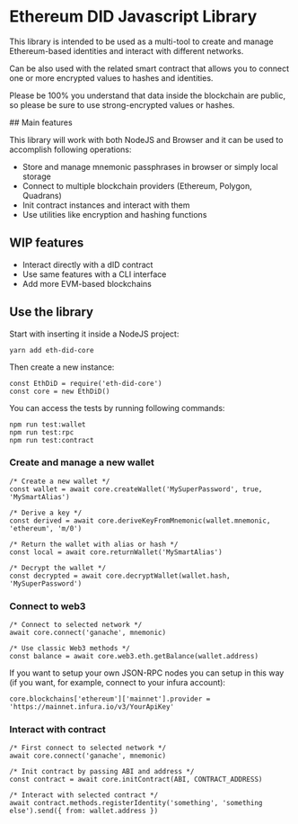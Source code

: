 # Ethereum DID Javascript Library

This library is intended to be used as a multi-tool to create and manage Ethereum-based identities and interact with different networks.

Can be also used with the related smart contract that allows you to connect one or more encrypted values to hashes and identities.

Please be 100% you understand that data inside the blockchain are public, so please be sure to use strong-encrypted values or hashes.

## Main features

This library will work with both NodeJS and Browser and it can be used to accomplish following operations:

- Store and manage mnemonic passphrases in browser or simply local storage
- Connect to multiple blockchain providers (Ethereum, Polygon, Quadrans)
- Init contract instances and interact with them
- Use utilities like encryption and hashing functions

## WIP features

- Interact directly with a dID contract
- Use same features with a CLI interface
- Add more EVM-based blockchains

## Use the library

Start with inserting it inside a NodeJS project:

```
yarn add eth-did-core
```

Then create a new instance:

```
const EthDiD = require('eth-did-core')
const core = new EthDiD()
```

You can access the tests by running following commands:

```
npm run test:wallet
npm run test:rpc
npm run test:contract
```

### Create and manage a new wallet

```
/* Create a new wallet */
const wallet = await core.createWallet('MySuperPassword', true, 'MySmartAlias')

/* Derive a key */
const derived = await core.deriveKeyFromMnemonic(wallet.mnemonic, 'ethereum', 'm/0')

/* Return the wallet with alias or hash */
const local = await core.returnWallet('MySmartAlias')

/* Decrypt the wallet */
const decrypted = await core.decryptWallet(wallet.hash, 'MySuperPassword')
```

### Connect to web3

```
/* Connect to selected network */
await core.connect('ganache', mnemonic)

/* Use classic Web3 methods */
const balance = await core.web3.eth.getBalance(wallet.address)
```

If you want to setup your own JSON-RPC nodes you can setup in this way (if you want, for example, connect to your infura account):

```
core.blockchains['ethereum']['mainnet'].provider = 'https://mainnet.infura.io/v3/YourApiKey'
```

### Interact with contract

```
/* First connect to selected network */
await core.connect('ganache', mnemonic)

/* Init contract by passing ABI and address */
const contract = await core.initContract(ABI, CONTRACT_ADDRESS)

/* Interact with selected contract */
await contract.methods.registerIdentity('something', 'something else').send({ from: wallet.address })
```